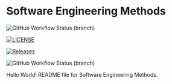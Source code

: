 # Software Engineering Methods

![GitHub Workflow Status (branch)](https://img.shields.io/github/actions/workflow/status/Devan-68/sem/main.yml?branch=master)

[![LICENSE](https://img.shields.io/github/license/Devan-68/sem.svg?style=flat-square)](https://github.com/Devan-68/sem/blob/master/LICENSE)

[![Releases](https://img.shields.io/github/release/Devan-68/sem/all.svg?style=flat-square)](https://github.com/Devan-68/sem/releases)

![GitHub Workflow Status (branch)](https://img.shields.io/github/actions/workflow/status/Devan-68/sem/main.yml?branch=develop)

Hello World!
README file for Software Engineering Methods.

